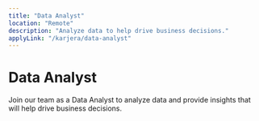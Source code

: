 ```yaml
---
title: "Data Analyst"
location: "Remote"
description: "Analyze data to help drive business decisions."
applyLink: "/karjera/data-analyst"
---
```


# Data Analyst

Join our team as a Data Analyst to analyze data and provide insights that will help drive business decisions.